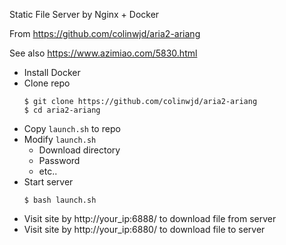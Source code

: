 
Static File Server by Nginx + Docker

From https://github.com/colinwjd/aria2-ariang

See also https://www.azimiao.com/5830.html

- Install Docker
- Clone repo
    ```
    $ git clone https://github.com/colinwjd/aria2-ariang
    $ cd aria2-ariang
    ```
- Copy `launch.sh` to repo
- Modify `launch.sh`
    - Download directory
    - Password
    - etc..
- Start server
    ```
    $ bash launch.sh
    ```
- Visit site by http://your_ip:6888/ to download file from server
- Visit site by http://your_ip:6880/ to download file to server


